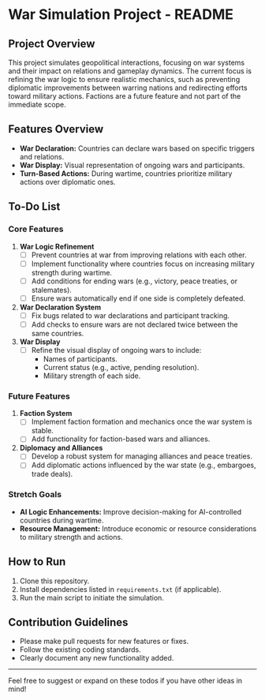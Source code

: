# War Simulation Project - README

## Project Overview
This project simulates geopolitical interactions, focusing on war systems and their impact on relations and gameplay dynamics. The current focus is refining the war logic to ensure realistic mechanics, such as preventing diplomatic improvements between warring nations and redirecting efforts toward military actions. Factions are a future feature and not part of the immediate scope.

## Features Overview
- **War Declaration:** Countries can declare wars based on specific triggers and relations.
- **War Display:** Visual representation of ongoing wars and participants.
- **Turn-Based Actions:** During wartime, countries prioritize military actions over diplomatic ones.

## To-Do List

### Core Features
1. **War Logic Refinement**
   - [ ] Prevent countries at war from improving relations with each other.
   - [ ] Implement functionality where countries focus on increasing military strength during wartime.
   - [ ] Add conditions for ending wars (e.g., victory, peace treaties, or stalemates).
   - [ ] Ensure wars automatically end if one side is completely defeated.

2. **War Declaration System**
   - [ ] Fix bugs related to war declarations and participant tracking.
   - [ ] Add checks to ensure wars are not declared twice between the same countries.

3. **War Display**
   - [ ] Refine the visual display of ongoing wars to include:
     - Names of participants.
     - Current status (e.g., active, pending resolution).
     - Military strength of each side.

### Future Features
1. **Faction System**
   - [ ] Implement faction formation and mechanics once the war system is stable.
   - [ ] Add functionality for faction-based wars and alliances.

2. **Diplomacy and Alliances**
   - [ ] Develop a robust system for managing alliances and peace treaties.
   - [ ] Add diplomatic actions influenced by the war state (e.g., embargoes, trade deals).

### Stretch Goals
- **AI Logic Enhancements:** Improve decision-making for AI-controlled countries during wartime.
- **Resource Management:** Introduce economic or resource considerations to military strength and actions.

## How to Run
1. Clone this repository.
2. Install dependencies listed in `requirements.txt` (if applicable).
3. Run the main script to initiate the simulation.

## Contribution Guidelines
- Please make pull requests for new features or fixes.
- Follow the existing coding standards.
- Clearly document any new functionality added.

---

Feel free to suggest or expand on these todos if you have other ideas in mind!
